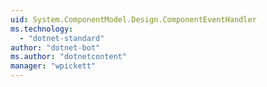 ```yaml
---
uid: System.ComponentModel.Design.ComponentEventHandler
ms.technology: 
  - "dotnet-standard"
author: "dotnet-bot"
ms.author: "dotnetcontent"
manager: "wpickett"
---
```

